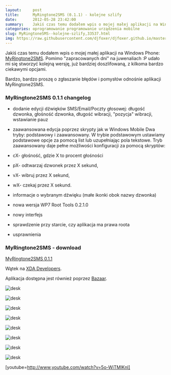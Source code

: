 ```yaml
---
layout:     post
title:      MyRingtone2SMS (0.1.1) - kolejne szlify
date:       2012-05-28 23:42:00
summary:    Jakiś czas temu dodałem wpis o mojej małej aplikacji na Windows Phone —  MyRingtone2SMS.  Pomimo "zapracowanych dni" na juwenaliach  — P udało mi się stworzyć kolejną wersję, już bardziej doszlifowaną, z kilkoma bardzo ciekawymi opcjami.Bardzo, bardzo proszę o zgłaszanie błędów i pomysłów odnośnie aplikacji MyRingtone2SMS.MyRingtone2SMS 0.1.1 changelogdodanie edycji dźwięków SMS/Email/Poczty głosowej — ...
categories: oprogramowanie programowanie urządzenia mobilne
slug: MyRingtoneSMS--kolejne-szlify,33537.html
img: https://raw.githubusercontent.com/djfoxer/djfoxer.github.io/master/_img/2012-5-28-_147_/g_-_-x-_-_-_x20120528231234_0.jpg
---
```




Jakiś czas temu dodałem wpis o mojej małej aplikacji na Windows Phone: [MyRingtone2SMS](http://www.dobreprogramy.pl/djfoxer/MyRingtoneSMS-bo-Microsoft-zaspal,31942.html).  Pomimo "zapracowanych dni" na juwenaliach :P udało mi się stworzyć kolejną wersję, już bardziej doszlifowaną, z kilkoma bardzo ciekawymi opcjami.

Bardzo, bardzo proszę o zgłaszanie błędów i pomysłów odnośnie aplikacji MyRingtone2SMS.



### MyRingtone2SMS 0.1.1 changelog




  * dodanie edycji dźwięków SMS/Email/Poczty głosowej: długość dzwonka, głośność dzwonka, długość wibracji, "pozycja" wibracji, wstawianie pauz

  * zaawansowana edycja poprzez skrypty jak w Windows Mobile
Dwa tryby: podstawowy i zaawansowany. W trybie podstawowym ustawiamy podstawowe opcje za pomocą list lub uzupełniając pola tekstowe. Tryb zaawansowany daje pełne możliwości konfiguracji za pomocą skryptów:



  * cX- głośność, gdzie X to procent głośności





  * pX- odtwarzaj dzwonek przez X sekund,





  * vX- wibruj przez X sekund,





  * wX- czekaj przez X sekund.




  * informacje o wybranym dźwięku (małe ikonki obok nazwy dzwonka)


  * nowa wersja WP7 Root Tools 0.2.1.0

  * nowy interfejs

  * sprawdzenie przy starcie, czy aplikacja ma prawa roota

  * usprawnienia



### MyRingtone2SMS - download


[MyRingtone2SMS 0.1.1](http://djfoxer.pl/MyRingtone2SMS_0.1.1.xap) 

Wątek na [XDA Developers](http://forum.xda-developers.com/showthread.php?p=25662695).  

Aplikacja dostępna jest również poprzez [Bazaar](http://wp-bazaar.com/Bazaar/Default.aspx). 

 






![desk](https://raw.githubusercontent.com/djfoxer/djfoxer.github.io/master/_img/2012-5-28-_147_/g_-_-x-_-_-_x20120528231234_0.jpg)


![desk](https://raw.githubusercontent.com/djfoxer/djfoxer.github.io/master/_img/2012-5-28-_147_/g_-_-x-_-_-_x20120528231239_0.jpg)




![desk](https://raw.githubusercontent.com/djfoxer/djfoxer.github.io/master/_img/2012-5-28-_147_/g_-_-x-_-_-_x20120528231244_0.jpg)


![desk](https://raw.githubusercontent.com/djfoxer/djfoxer.github.io/master/_img/2012-5-28-_147_/g_-_-x-_-_-_x20120528231249_0.jpg)




![desk](https://raw.githubusercontent.com/djfoxer/djfoxer.github.io/master/_img/2012-5-28-_147_/g_-_-x-_-_-_x20120528231253_0.jpg)


![desk](https://raw.githubusercontent.com/djfoxer/djfoxer.github.io/master/_img/2012-5-28-_147_/g_-_-x-_-_-_x20120528231303_0.jpg)




![desk](https://raw.githubusercontent.com/djfoxer/djfoxer.github.io/master/_img/2012-5-28-_147_/g_-_-x-_-_-_x20120528231308_0.jpg)


![desk](https://raw.githubusercontent.com/djfoxer/djfoxer.github.io/master/_img/2012-5-28-_147_/g_-_-x-_-_-_x20120528231313_0.jpg)



[youtube=http://www.youtube.com/watch?v=5o-WiTMlKnI]

